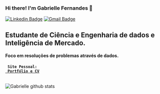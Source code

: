 ### Hi there! I'm Gabrielle Fernandes  👋  

[![Linkedin Badge](https://img.shields.io/badge/-LinkedIn-blue?style=for-the-badge&logo=Linkedin&logoColor=white&link=https://www.linkedin.com/in/gabriellefernandesc/)](https://www.linkedin.com/in/gabriellefernandesc/)
[![Gmail Badge](https://img.shields.io/badge/-Gmail-c14438?style=for-the-badge&logo=Gmail&logoColor=white&link=mailto:gabriellefto@gmail.com)](mailto:gabriellefto@gmail.com)

## Estudante de Ciência e Engenharia de dados e Inteligência de Mercado.
#### Foco em resoluções de problemas através de dados.
#### <code> Site Pessoal: <a href="https://portfolio-cv-gabrielle.netlify.app/"> Portfólio e CV </a> </code>

![Gabrielle github stats](https://github-readme-stats.vercel.app/api?username=gabifc)


<!--
**gabifc/gabifc** is a ✨ _special_ ✨ repository because its `README.md` (this file) appears on your GitHub profile.

Here are some ideas to get you started:

- 🔭 I’m currently working on ...
- 🌱 I’m currently learning ...
- 👯 I’m looking to collaborate on ...
- 🤔 I’m looking for help with ...
- 💬 Ask me about ...
- 📫 How to reach me: ...
- 😄 Pronouns: ...
- ⚡ Fun fact: ...
-->
